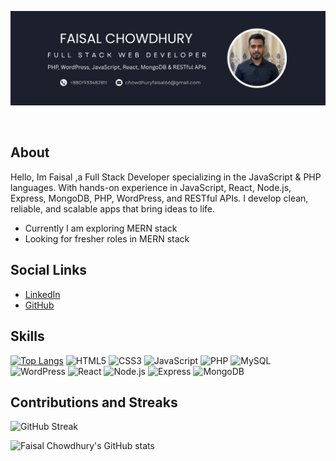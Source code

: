 ![banner](https://github.com/faisalchowdhury/faisalchowdhury/blob/main/Profile%20banner.png)

</br>

## About
<p>Hello, Im Faisal ,a Full Stack Developer specializing in the JavaScript & PHP languages. With hands-on experience in JavaScript, React, Node.js, Express, MongoDB, PHP, WordPress, and RESTful APIs. I develop clean, reliable, and scalable apps that bring ideas to life.</p>

- Currently I am exploring MERN stack
- Looking for fresher roles in MERN stack

## Social Links
- [LinkedIn](https://www.linkedin.com/in/faisal-chowdhury-730a051a6/)
- [GitHub](https://github.com/faisalchowdhury)

## Skills
[![Top Langs](https://github-readme-stats.vercel.app/api/top-langs/?username=faisalchowdhury&layout=compact&&show_icons=true&theme=dark)](https://github.com/anuraghazra/github-readme-stats)
![HTML5](https://img.shields.io/badge/HTML5-E34F26?style=for-the-badge&logo=html5&logoColor=white)
![CSS3](https://img.shields.io/badge/CSS3-1572B6?style=for-the-badge&logo=css3&logoColor=white)
![JavaScript](https://img.shields.io/badge/JavaScript-F7DF1E?style=for-the-badge&logo=javascript&logoColor=black)
![PHP](https://img.shields.io/badge/PHP-777BB4?style=for-the-badge&logo=php&logoColor=white)
![MySQL](https://img.shields.io/badge/MySQL-4479A1?style=for-the-badge&logo=mysql&logoColor=white)
![WordPress](https://img.shields.io/badge/WordPress-21759B?style=for-the-badge&logo=wordpress&logoColor=white)
![React](https://img.shields.io/badge/React-20232A?style=for-the-badge&logo=react&logoColor=61DAFB)
![Node.js](https://img.shields.io/badge/Node.js-339933?style=for-the-badge&logo=nodedotjs&logoColor=white)
![Express](https://img.shields.io/badge/Express.js-000000?style=for-the-badge&logo=express&logoColor=white)
![MongoDB](https://img.shields.io/badge/MongoDB-47A248?style=for-the-badge&logo=mongodb&logoColor=white)



## Contributions and Streaks
![GitHub Streak](https://github-readme-streak-stats.herokuapp.com/?user=faisalchowdhury&theme=dark&hide_border=true)

![Faisal Chowdhury's GitHub stats](https://github-readme-stats.vercel.app/api?username=faisalchowdhury&show_icons=true&theme=dark)
